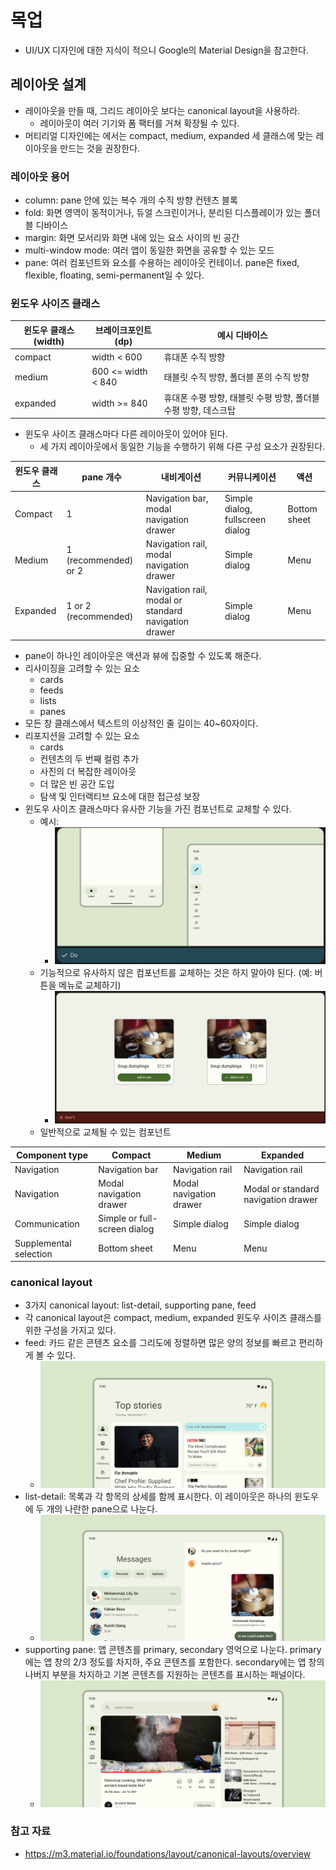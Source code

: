 # 목업

- UI/UX 디자인에 대한 지식이 적으니 Google의 Material Design을 참고한다.

## 레이아웃 설계

- 레이아웃을 만들 때, 그리드 레이아웃 보다는 canonical layout을 사용하라.
	- 레이아웃이 여러 기기와 폼 팩터를 거쳐 확장될 수 있다.
- 머티리얼 디자인에는 에서는 compact, medium, expanded 세 클래스에 맞는 레이아웃을 만드는 것을 권장한다.

### 레이아웃 용어

- column: pane 안에 있는 복수 개의 수직 방향 컨텐츠 블록
- fold: 화면 영역이 동적이거나, 듀얼 스크린이거나, 분리된 디스플레이가 있는 폴더블 디바이스
- margin: 화면 모서리와 화면 내에 있는 요소 사이의 빈 공간
- multi-window mode: 여러 앱이 동일한 화면을 공유할 수 있는 모드
- pane: 여러 컴포넌트와 요소를 수용하는 레이아웃 컨테이너. pane은 fixed, flexible, floating, semi-permanent일 수 있다.

### 윈도우 사이즈 클래스

| 윈도우 클래스(width) | 브레이크포인트(dp) | 예시 디바이스                                                  |
| -------------------- | ------------------ | -------------------------------------------------------------- |
| compact              | width < 600        | 휴대폰 수직 방향                                               |
| medium               | 600 <= width < 840 | 태블릿 수직 방향, 폴더블 폰의 수직 방향                        |
| expanded             | width >= 840       | 휴대폰 수평 방향, 태블릿 수평 방향, 폴더블 수평 방향, 데스크탑 |

- 윈도우 사이즈 클래스마다 다른 레이아웃이 있어야 된다.
	- 세 가지 레이아웃에서 동일한 기능을 수행하기 위해 다른 구성 요소가 권장된다.

| 윈도우 클래스 | pane 개수            | 내비게이션                                           | 커뮤니케이션                     | 액션         |
| ------------- | -------------------- | ---------------------------------------------------- | -------------------------------- | ------------ |
| Compact       | 1                    | Navigation bar, modal navigation drawer              | Simple dialog, fullscreen dialog | Bottom sheet |
| Medium        | 1 (recommended) or 2 | Navigation rail, modal navigation drawer             | Simple dialog                    | Menu         |
| Expanded      | 1 or 2 (recommended) | Navigation rail, modal or standard navigation drawer | Simple dialog                    | Menu       |

- pane이 하나인 레이아웃은 액션과 뷰에 집중할 수 있도록 해준다.
- 리사이징을 고려할 수 있는 요소
	- cards
	- feeds
	- lists
	- panes
- 모든 창 클래스에서 텍스트의 이상적인 줄 길이는 40~60자이다.
- 리포지션을 고려할 수 있는 요소
	- cards
	- 컨텐츠의 두 번째 컬럼 추가
	- 사진의 더 복잡한 레이아웃
	- 더 많은 빈 공간 도입
	- 탐색 및 인터랙티브 요소에 대한 접근성 보장
- 윈도우 사이즈 클래스마다 유사한 기능을 가진 컴포넌트로 교체할 수 있다.
	- 예시:
		- ![](assets/Pasted%20image%2020230928180950.png)
	- 기능적으로 유사하지 않은 컴포넌트를 교체하는 것은 하지 말아야 된다. (예: 버튼을 메뉴로 교체하기)
		- ![](assets/Pasted%20image%2020230928181131.png)
	- 일반적으로 교체될 수 있는 컴포넌트

| **Component type**     | **Compact**                  | **Medium**              | **Expanded**                        |
| ---------------------- | ---------------------------- | ----------------------- | ----------------------------------- |
| Navigation             | Navigation bar               | Navigation rail         | Navigation rail                     |
| Navigation             | Modal navigation drawer      | Modal navigation drawer | Modal or standard navigation drawer |
| Communication          | Simple or full-screen dialog | Simple dialog           | Simple dialog                       |
| Supplemental selection | Bottom sheet                 | Menu                    | Menu                                |

### canonical layout

- 3가지 canonical layout: list-detail, supporting pane, feed
- 각 canonical layout은 compact, medium, expanded 윈도우 사이즈 클래스를 위한 구성을 가지고 있다.
- feed: 카드 같은 콘텐츠 요소를 그리도에 정렬하면 많은 양의 정보를 빠르고 편리하게 볼 수 있다.
	- ![](assets/Pasted%20image%2020230928182933.png)
- list-detail: 목록과 각 항목의 상세를 함께 표시한다. 이 레이아웃은 하나의 윈도우에 두 개의 나란한 pane으로 나눈다.
	- ![](assets/Pasted%20image%2020230928182941.png)
- supporting pane: 앱 콘텐츠를 primary, secondary 영억으로 나눈다. primary에는 앱 창의 2/3 정도를 차지하, 주요 콘텐츠를 포함한다. secondary에는 앱 창의 나버지 부분을 차지하고 기본 콘텐츠를 지원하는 콘텐츠를 표시하는 패널이다.
	- ![](assets/Pasted%20image%2020230928182949.png)

### 참고 자료

- https://m3.material.io/foundations/layout/canonical-layouts/overview